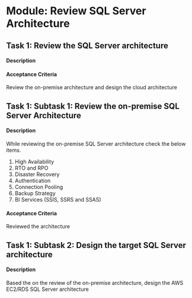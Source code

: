 
# Module: Review SQL Server Architecture
## Task 1: Review the SQL Server architecture
#### Description

#### Acceptance Criteria
Review the on-premise architecture and design the cloud architecture
## Task 1: Subtask 1: Review the on-premise SQL Server Architecture
#### Description
While reviewing the on-premise SQL Server architecture check the below items.

1. High Availability 
2. RTO and RPO
3. Disaster Recovery
4. Authentication
5. Connection Pooling
6. Backup Strategy
7. BI Services (SSIS, SSRS and SSAS)
#### Acceptance Criteria
Reviewed the architecture
## Task 1: Subtask 2: Design the target SQL Server architecture
#### Description
Based the on the review of the on-premise architecture, design the AWS EC2/RDS SQL Server architecture